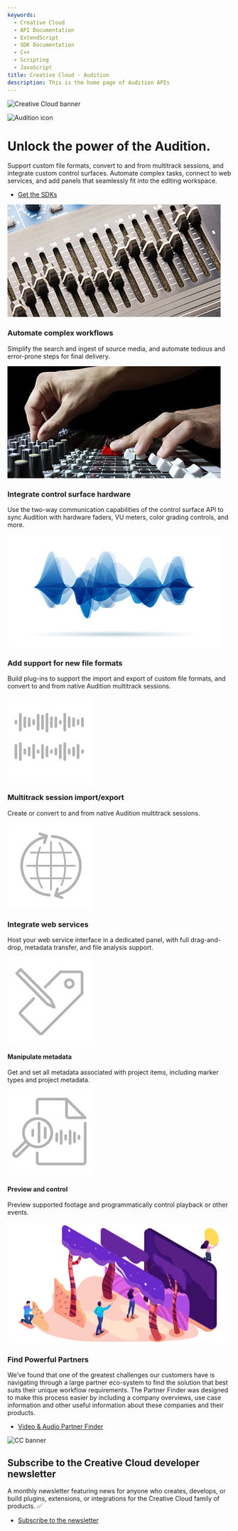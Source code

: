 ```yaml
---
keywords:
  - Creative Cloud
  - API Documentation
  - ExtendScript
  - SDK Documentation
  - C++
  - Scripting
  - JavaScript
title: Creative Cloud - Audition
description: This is the home page of Audition APIs 
---
```


<Hero slots="image, icon, heading, text, buttons" variant="halfwidth" />

![Creative Cloud banner](https://adobe.io/shared/images/cc-hero.png)

![Audition icon](https://adobe.io/shared/icons/au_appicon_64.svg)

#  Unlock the power of the Audition.

Support custom file formats, convert to and from multitrack sessions, and integrate custom control surfaces. Automate complex tasks, connect to web services, and add panels that seamlessly fit into the editing workspace.

* [Get the SDKs](https://developer.adobe.com/console/servicesandapis/au)



<TextBlock slots="image, heading, text" width="33%" theme="light" isCentered />

![Stock image of audio sliders](images/audition-features1.jpg)

### Automate complex workflows

Simplify the search and ingest of source media, and automate tedious and error-prone steps for final delivery.

<TextBlock slots="image, heading, text" width="33%" theme="light" isCentered />

![Stock image of hands moving audio sliders](images/audition-features2.jpg)

### Integrate control surface hardware 

Use the two-way communication capabilities of the control surface API to sync Audition with hardware faders, VU meters, color grading controls, and more.

<TextBlock slots="image, heading, text" width="33%" theme="light" isCentered />

![Stock image of audio waveforms](images/audition-features3.png)

### Add support for new file formats 

Build plug-ins to support the import and export of custom file formats, and convert to and from native Audition multitrack sessions.


<TextBlock slots="image, heading, text" width="25%" theme="light" isCentered />

![Multitrack icon](images/S_IlluMultitrack_96.svg)

### Multitrack session import/export 

Create or convert to and from native Audition multitrack sessions.

<TextBlock slots="image, heading, text" width="25%" theme="light" isCentered />

![Web service icon](images/S_Illu3rdPartyWebService_96.svg)

### Integrate web services 

Host your web service interface in a dedicated panel, with full drag-and-drop, metadata transfer, and file analysis support.


<TextBlock slots="image, heading, text" width="25%" theme="light" isCentered />

![Metadata icon](images/S_IlluManipulateMetadata_96.svg)

#### Manipulate metadata 

Get and set all metadata associated with project items, including marker types and project metadata.

<TextBlock slots="image, heading, text" width="25%" theme="light" isCentered />

![alt text](images/S_IlluPreviewAudio_96.svg)

#### Preview and control 

Preview supported footage and programmatically control playback or other events.

<TextBlock slots="image, heading, text1, buttons" theme="dark" />

![Adobe Stock image of collaborators](images/AdobeStock_252386533.697x377.png)

### Find Powerful Partners

We’ve found that one of the greatest challenges our customers have is navigating through a large partner eco-system to find the solution that best suits their unique workflow requirements. The Partner Finder was designed to make this process easier by including a company overviews, use case information and other useful information about these companies and their products.

* [Video & Audio Partner Finder](https://adobe-video-partner-finder.com/)


<SummaryBlock slots="image, heading, text, buttons" background="rgb(9, 90, 186)" />

![CC banner](https://adobe.io/shared/images/cc-banner.png)

## Subscribe to the Creative Cloud developer newsletter 

A monthly newsletter featuring news for anyone who creates, develops, or build plugins, extensions, or integrations for the
Creative Cloud family of products. ✅

* [Subscribe to the newsletter](https://www.adobe.com/subscription/ccdevnewsletter.html)
